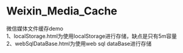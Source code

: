 # Weixin_Media_Cache
微信媒体文件缓存demo<br/>
  1、localStorage.html为使用localStorage进行存储，缺点是只有5m容量<br/>
  2、webSqlDataBase.html为使用web sql dataBase进行存储<br/>
